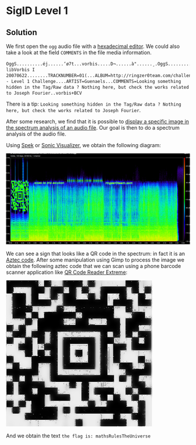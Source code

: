 # SigID Level 1

## Solution

We first open the `ogg` audio file with a [hexadecimal editor](https://mh-nexus.de/en/hxd/). We could also take a look at the field `COMMENTS` in the file media information.

```
OggS..........éj......‘ø7t...vorbis.....D¬......à"......¸.OggS..........éj......c¼P‚.ÿ%ÿÿÿÿÿÿÿÿÿÿÿÿÿÿÿ.vorbis....Xiph.Org libVorbis I 20070622........TRACKNUMBER=01(...ALBUM=http://ringzer0team.com/challenges....DATE=2014....TITLE=SigId - Level 1 Challenge....ARTIST=Guenaels...COMMENTS=Looking something hidden in the Tag/Raw data ? Nothing here, but check the works related to Joseph Fourier..vorbis+BCV
```

There is a tip: `Looking something hidden in the Tag/Raw data ? Nothing here, but check the works related to Joseph Fourier`.

After some research, we find that it is possible to [display a specific image in the spectrum analysis of an audio file](https://solusipse.net/blog/post/basic-methods-of-audio-steganography-spectrograms/). Our goal is then to do a spectrum analysis of the audio file.

Using [Spek](http://spek.cc/) or [Sonic Visualizer](http://www.sonicvisualiser.org/), we obtain the following diagram:

![spectrum-analysis](./136/spectrum.png "Spectrum Analysis")

We can see a sign that looks like a QR code in the spectrum: in fact it is an [Aztec code](https://en.wikipedia.org/wiki/Aztec_Code). After some manipulation using Gimp to process the image we obtain the following aztec code that we can scan using a phone barcode scanner application like [QR Code Reader Extreme](https://play.google.com/store/apps/details?id=com.fancyapp.qrcode.barcode.scanner.reader&hl=en):

![aztec-code](./136/aztec.png "Aztec Code")

And we obtain the text `the flag is: mathsRulesTheUniverse`